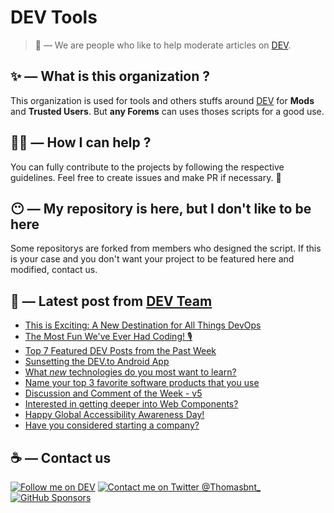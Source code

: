 # DEV Tools

> 🔧 — We are people who like to help moderate articles on [DEV](https://dev.to).

## ✨ — What is this organization ?

This organization is used for tools and others stuffs around [DEV](https://dev.to) for **Mods** and **Trusted Users**. But __any Forems__ can uses thoses scripts for a good use.


## 💪🏼 — How I can help ?

You can fully contribute to the projects by following the respective guidelines. Feel free to create issues and make PR if necessary. 🎉

## 😶 — My repository is here, but I don't like to be here

Some repositorys are forked from members who designed the script. If this is your case and you don't want your project to be featured here and modified, contact us.

## 📝 — Latest post from [DEV Team](https://dev.to/devteam)

<!-- BLOG-POST-LIST:START -->
- [This is Exciting: A New Destination for All Things DevOps](https://dev.to/devteam/this-is-exciting-a-new-destination-for-all-things-devops-1gpb)
- [The Most Fun We&#39;ve Ever Had Coding! 🎙](https://dev.to/devteam/the-most-fun-weve-ever-had-coding-cb7)
- [Top 7 Featured DEV Posts from the Past Week](https://dev.to/devteam/top-7-featured-dev-posts-from-the-past-week-3n3k)
- [Sunsetting the DEV.to Android App](https://dev.to/devteam/sunsetting-the-devto-android-app-nlp)
- [What *new* technologies do you most want to learn?](https://dev.to/devteam/what-new-technologies-do-you-most-want-to-learn-34kb)
- [Name your top 3 favorite software products that you use](https://dev.to/devteam/name-your-top-3-favorite-software-products-that-you-use-l22)
- [Discussion and Comment of the Week - v5](https://dev.to/devteam/discussion-and-comment-of-the-week-v5-26hc)
- [Interested in getting deeper into Web Components?](https://dev.to/devteam/interested-in-getting-deeper-into-web-components-1dom)
- [Happy Global Accessibility Awareness Day!](https://dev.to/devteam/happy-global-accessibility-awareness-day-18i6)
- [Have you considered starting a company?](https://dev.to/devteam/have-you-considered-starting-a-company-4mgm)
<!-- BLOG-POST-LIST:END -->


## ☕ — Contact us

[![Follow me on DEV](https://img.shields.io/badge/dev.to-%2308090A.svg?&style=for-the-badge&logo=dev.to&logoColor=white&alt=devto)](https://dev.to/thomasbnt)
[![Contact me on Twitter @Thomasbnt_](https://img.shields.io/badge/Contact%20me%20on%20Twitter-%231DA1F2.svg?&style=for-the-badge&logo=twitter&logoColor=white&alt=twitter)](https://twitter.com/messages/1142357270-1142357270?text=Hello,%20I%20contact%20you%20from%20devtotools%20&recipient_id=1142357270) [![GitHub Sponsors](https://img.shields.io/badge/Sponsor%20me-%23EA54AE.svg?&style=for-the-badge&logo=github-sponsors&logoColor=white)](https://github.com/sponsors/thomasbnt)


